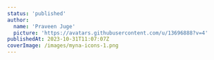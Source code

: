 ```yaml
---
status: 'published'
author:
  name: 'Praveen Juge'
  picture: 'https://avatars.githubusercontent.com/u/13696888?v=4'
publishedAt: 2023-10-31T11:07:07Z
coverImage: /images/myna-icons-1.png
---
```

